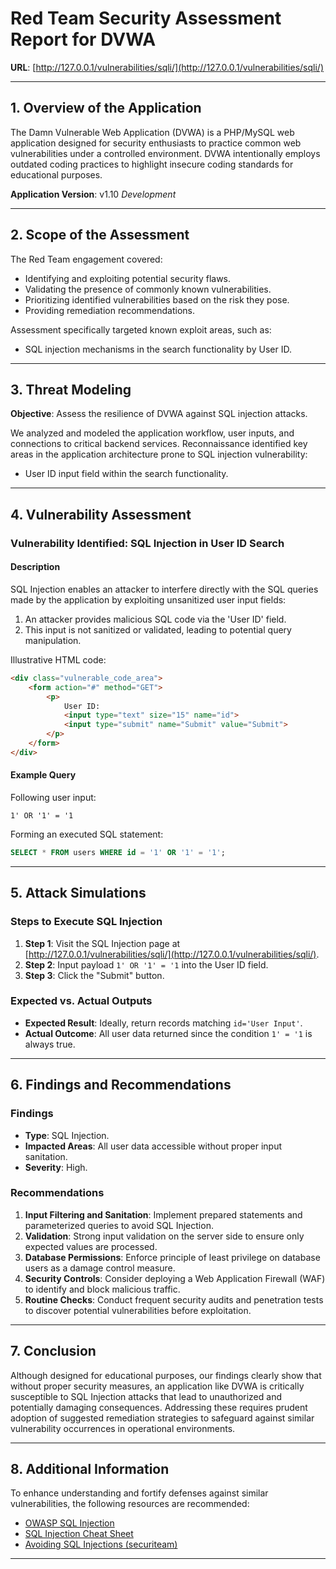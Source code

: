 # Red Team Security Assessment Report for DVWA

**URL**: [http://127.0.0.1/vulnerabilities/sqli/](http://127.0.0.1/vulnerabilities/sqli/)

---

## 1. Overview of the Application
The Damn Vulnerable Web Application (DVWA) is a PHP/MySQL web application designed for security enthusiasts to practice common web vulnerabilities under a controlled environment. DVWA intentionally employs outdated coding practices to highlight insecure coding standards for educational purposes.

**Application Version**: v1.10 *Development*

---

## 2. Scope of the Assessment
The Red Team engagement covered:
- Identifying and exploiting potential security flaws.
- Validating the presence of commonly known vulnerabilities.
- Prioritizing identified vulnerabilities based on the risk they pose.
- Providing remediation recommendations.

Assessment specifically targeted known exploit areas, such as:
- SQL injection mechanisms in the search functionality by User ID.

---

## 3. Threat Modeling
**Objective**: Assess the resilience of DVWA against SQL injection attacks.

We analyzed and modeled the application workflow, user inputs, and connections to critical backend services. Reconnaissance identified key areas in the application architecture prone to SQL injection vulnerability:
- User ID input field within the search functionality.
  
---

## 4. Vulnerability Assessment
### Vulnerability Identified: SQL Injection in User ID Search

#### Description
SQL Injection enables an attacker to interfere directly with the SQL queries made by the application by exploiting unsanitized user input fields:
1. An attacker provides malicious SQL code via the 'User ID' field.
2. This input is not sanitized or validated, leading to potential query manipulation.

Illustrative HTML code:
```html
<div class="vulnerable_code_area">
    <form action="#" method="GET">
        <p>
            User ID:
            <input type="text" size="15" name="id">
            <input type="submit" name="Submit" value="Submit">
        </p>
    </form>
</div>
```

#### Example Query
Following user input:
```plaintext
1' OR '1' = '1
```
Forming an executed SQL statement:
```sql
SELECT * FROM users WHERE id = '1' OR '1' = '1';
```

---

## 5. Attack Simulations
### Steps to Execute SQL Injection
1. **Step 1**: Visit the SQL Injection page at [http://127.0.0.1/vulnerabilities/sqli/](http://127.0.0.1/vulnerabilities/sqli/).
2. **Step 2**: Input payload `1' OR '1' = '1` into the User ID field.
3. **Step 3**: Click the "Submit" button.

### Expected vs. Actual Outputs
- **Expected Result**: Ideally, return records matching `id='User Input'`.
- **Actual Outcome**: All user data returned since the condition `1' = '1` is always true.

---

## 6. Findings and Recommendations
### Findings
- **Type**: SQL Injection.
- **Impacted Areas**: All user data accessible without proper input sanitation.
- **Severity**: High.

### Recommendations
1. **Input Filtering and Sanitation**: Implement prepared statements and parameterized queries to avoid SQL Injection.
2. **Validation**: Strong input validation on the server side to ensure only expected values are processed.
3. **Database Permissions**: Enforce principle of least privilege on database users as a damage control measure.
4. **Security Controls**: Consider deploying a Web Application Firewall (WAF) to identify and block malicious traffic.
5. **Routine Checks**: Conduct frequent security audits and penetration tests to discover potential vulnerabilities before exploitation.

---

## 7. Conclusion
Although designed for educational purposes, our findings clearly show that without proper security measures, an application like DVWA is critically susceptible to SQL Injection attacks that lead to unauthorized and potentially damaging consequences. Addressing these requires prudent adoption of suggested remediation strategies to safeguard against similar vulnerability occurrences in operational environments.

---

## 8. Additional Information
To enhance understanding and fortify defenses against similar vulnerabilities, the following resources are recommended:

- [OWASP SQL Injection](https://owasp.org/www-community/attacks/SQL_Injection)
- [SQL Injection Cheat Sheet](http://pentestmonkey.net/cheat-sheet/sql-injection/mysql-sql-injection-cheat-sheet)
- [Avoiding SQL Injections (securiteam)](http://www.securiteam.com/securityreviews/5DP0N1P76E.html)

---


